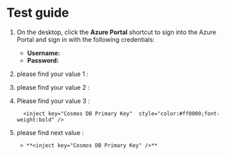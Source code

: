 # Test guide

1. On the desktop, click the **Azure Portal** shortcut to sign into the Azure Portal and sign in with the following credentials:

	* **Username:** <inject key="AzureAdUserEmail" />
	* **Password:** <inject key="AzureAdUserPassword" />

1. please find your value 1 : **<inject key="Cosmos DB Account URI" style="color:#00ff00;font-weight:bold" enableCopy="true" />**

1. please find your value 2 : **<inject key="Cosmos DB Primary Key" />**

1. Please find your value 3 : 

     ```
       <inject key="Cosmos DB Primary Key"  style="color:#ff0000;font-weight:bold" />
     ```

1. please find next value :

        > **<inject key="Cosmos DB Primary Key" />**
